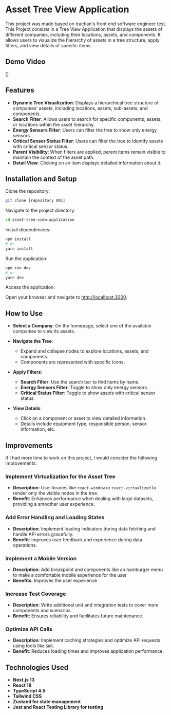 # Asset Tree View Application

This project was made based on tractian's front end software engineer test. This Project consists in a Tree View Application that displays the assets of different companies, including their locations, assets, and components. It allows users to visualize the hierarchy of assets in a tree structure, apply filters, and view details of specific items.

## Demo Video

[]

## Features

- **Dynamic Tree Visualization**: Displays a hierarchical tree structure of companies' assets, including locations, assets, sub-assets, and components.
- **Search Filter**: Allows users to search for specific components, assets, or locations within the asset hierarchy.
- **Energy Sensors Filter**: Users can filter the tree to show only energy sensors.
- **Critical Sensor Status Filter**: Users can filter the tree to identify assets with critical sensor status.
- **Parent Visibility**: When filters are applied, parent items remain visible to maintain the context of the asset path.
- **Detail View**: Clicking on an item displays detailed information about it.

## Installation and Setup

Clone the repository:

```bash
git clone [repository URL]
```

Navigate to the project directory:

```bash
cd asset-tree-view-application
```

Install dependencies:

```bash
npm install
# or
yarn install
```

Run the application:

```bash
npm run dev
# or
yarn dev
```

Access the application:

Open your browser and navigate to [http://localhost:3000](http://localhost:3000).

## How to Use

- **Select a Company**: On the homepage, select one of the available companies to view its assets.

- **Navigate the Tree**:

  - Expand and collapse nodes to explore locations, assets, and components.
  - Components are represented with specific icons.

- **Apply Filters**:

  - **Search Filter**: Use the search bar to find items by name.
  - **Energy Sensors Filter**: Toggle to show only energy sensors.
  - **Critical Status Filter**: Toggle to show assets with critical sensor status.

- **View Details**:
  - Click on a component or asset to view detailed information.
  - Details include equipment type, responsible person, sensor information, etc.

## Improvements

If I had more time to work on this project, I would consider the following improvements:

### Implement Virtualization for the Asset Tree

- **Description**: Use libraries like `react-window` or `react-virtualized` to render only the visible nodes in the tree.
- **Benefit**: Enhances performance when dealing with large datasets, providing a smoother user experience.

### Add Error Handling and Loading States

- **Description**: Implement loading indicators during data fetching and handle API errors gracefully.
- **Benefit**: Improves user feedback and experience during data operations.

### Implement a Mobile Version

- **Description**: Add breakpoint and components like an hamburger menu to make a comfortable mobile experience for the user
- **Benefits**: Improves the user experience

### Increase Test Coverage

- **Description**: Write additional unit and integration tests to cover more components and scenarios.
- **Benefit**: Ensures reliability and facilitates future maintenance.

### Optimize API Calls

- **Description**: Implement caching strategies and optimize API requests using tools like `SWR`.
- **Benefit**: Reduces loading times and improves application performance.

## Technologies Used

- **Next.js 13**
- **React 18**
- **TypeScript 4.5**
- **Tailwind CSS**
- **Zustand for state management**
- **Jest and React Testing Library for testing**
